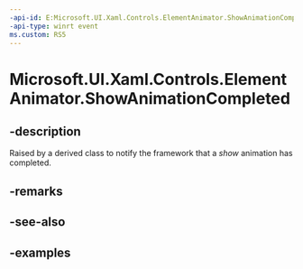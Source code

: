 ```yaml
---
-api-id: E:Microsoft.UI.Xaml.Controls.ElementAnimator.ShowAnimationCompleted
-api-type: winrt event
ms.custom: RS5
---
```


<!-- Event syntax.
public event ElementAnimationCompleted ShowAnimationCompleted
-->

# Microsoft.UI.Xaml.Controls.ElementAnimator.ShowAnimationCompleted

## -description

Raised by a derived class to notify the framework that a _show_ animation has completed.

## -remarks

## -see-also

## -examples

